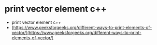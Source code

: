 # print vector element c++

* print vector element c++
* [https://www.geeksforgeeks.org/different-ways-to-print-elements-of-vector/](https://www.geeksforgeeks.org/different-ways-to-print-elements-of-vector/)
